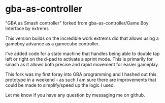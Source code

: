 # gba-as-controller
"GBA as Smash controller" forked from gba-as-controller/Game Boy Interface by extrems

This version builds on the incredible work extrems did that allows using a gameboy advance as a gamecube controller.

I've added code for a state machine that handles being able to double tap left or right on the d-pad to activate a sprint mode.
This is primarily for smash as it allows both precise and rapid movement for easier gameplay.

This fork was my first foray into GBA programming and I hashed out this prototype in a weekend - as such I am sure there are improvements that could be made to simplify/speed up the logic I used.


Let me know if you have any question by messaging me on github.
